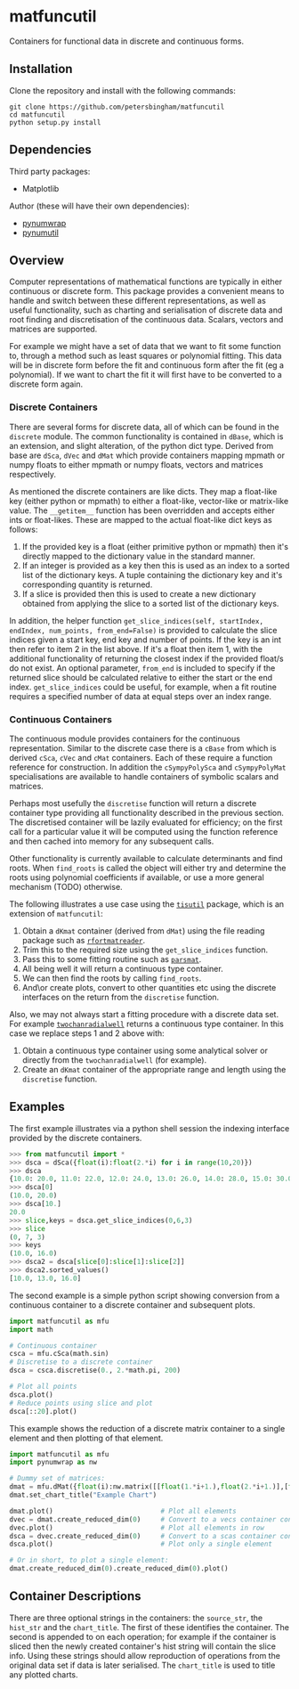 # matfuncutil
Containers for functional data in discrete and continuous forms.

## Installation

Clone the repository and install with the following commands:

    git clone https://github.com/petersbingham/matfuncutil
    cd matfuncutil
    python setup.py install
    
## Dependencies

Third party packages:
 - Matplotlib

Author (these will have their own dependencies):
 - [pynumwrap](https://github.com/petersbingham/pynumwrap)
 - [pynumutil](https://github.com/petersbingham/pynumutil)

## Overview

Computer representations of mathematical functions are typically in either continuous or discrete form. This package provides a convenient means to handle and switch between these different representations, as well as useful functionality, such as charting and serialisation of discrete data and root finding and discretisation of the continuous data. Scalars, vectors and matrices are supported.

For example we might have a set of data that we want to fit some function to, through a method such as least squares or polynomial fitting. This data will be in discrete form before the fit and continuous form after the fit (eg a polynomial). If we want to chart the fit it will first have to be converted to a discrete form again. 

### Discrete Containers

There are several forms for discrete data, all of which can be found in the `discrete` module. The common functionality is contained in `dBase`, which is an extension, and slight alteration, of the python dict type. Derived from base are `dSca`, `dVec` and `dMat` which provide containers mapping mpmath or numpy floats to either mpmath or numpy floats, vectors and matrices respectively.

As mentioned the discrete containers are like dicts. They map a float-like key (either python or mpmath) to either a float-like, vector-like or matrix-like value. The `__getitem__` function has been overridden and accepts either ints or float-likes. These are mapped to the actual float-like dict keys as follows:
 1. If the provided key is a float (either primitive python or mpmath) then it's directly mapped to the dictionary value in the standard manner.
 2. If an integer is provided as a key then this is used as an index to a sorted list of the dictionary keys. A tuple containing the dictionary key and it's corresponding quantity is returned.
 3. If a slice is provided then this is used to create a new dictionary obtained from applying the slice to a sorted list of the dictionary keys.

In addition, the helper function `get_slice_indices(self, startIndex, endIndex, num_points, from_end=False)` is provided to calculate the slice indices given a start key, end key and number of points. If the key is an int then refer to item 2 in the list above. If it's a float then item 1, with the additional functionality of returning the closest index if the provided float/s do not exist. An optional parameter, `from_end` is included to specify if the returned slice should be calculated relative to either the start or the end index. `get_slice_indices` could be useful, for example, when a fit routine requires a specified number of data at equal steps over an index range.

### Continuous Containers

The continuous module provides containers for the continuous representation. Similar to the discrete case there is a `cBase` from which is derived `cSca`, `cVec` and `cMat` containers. Each of these require a function reference for construction. In addition the  `cSympyPolySca` and `cSympyPolyMat` specialisations are available to handle containers of symbolic scalars and matrices.

Perhaps most usefully the `discretise` function will return a discrete container type providing all functionality described in the previous section. The discretised container will be lazily evaluated for efficiency; on the first call for a particular value it will be computed using the function reference and then cached into memory for any subsequent calls.

Other functionality is currently available to calculate determinants and find roots. When `find_roots` is called the object will either try and determine the roots using polynomial coefficients if available, or use a more general mechanism (TODO) otherwise.

The following illustrates a use case using the [`tisutil`](https://github.com/petersbingham/tisutil) package, which is an extension of `matfuncutil`:
 1. Obtain a `dKmat` container (derived from `dMat`) using the file reading package such as [`rfortmatreader`](https://github.com/petersbingham/ukrmolmatreader).
 2. Trim this to the required size using the `get_slice_indices` function.
 3. Pass this to some fitting routine such as [`parsmat`](https://github.com/petersbingham/parsmat).
 4. All being well it will return a continuous type container.
 5. We can then find the roots by calling `find_roots`.
 6. And\or create plots, convert to other quantities etc using the discrete interfaces on the return from the `discretise` function.

Also, we may not always start a fitting procedure with a discrete data set. For example [`twochanradialwell`]( https://github.com/petersbingham/twochanradialwell) returns a continuous type container. In this case we replace steps 1 and 2 above with:
 1. Obtain a continuous type container using some analytical solver or directly from the `twochanradialwell` (for example).
 2. Create an `dKmat` container of the appropriate range and length using the `discretise` function.

## Examples

The first example illustrates via a python shell session the indexing interface provided by the discrete containers.
```python
>>> from matfuncutil import *
>>> dsca = dSca({float(i):float(2.*i) for i in range(10,20)})
>>> dsca
{10.0: 20.0, 11.0: 22.0, 12.0: 24.0, 13.0: 26.0, 14.0: 28.0, 15.0: 30.0, 16.0: 32.0, 17.0: 34.0, 18.0: 36.0, 19.0: 38.0}
>>> dsca[0]
(10.0, 20.0)
>>> dsca[10.]
20.0
>>> slice,keys = dsca.get_slice_indices(0,6,3)
>>> slice
(0, 7, 3)
>>> keys
(10.0, 16.0)
>>> dsca2 = dsca[slice[0]:slice[1]:slice[2]]
>>> dsca2.sorted_values()
[10.0, 13.0, 16.0]
```

The second example is a simple python script showing conversion from a continuous container to a discrete container and subsequent plots. 
```python
import matfuncutil as mfu
import math

# Continuous container
csca = mfu.cSca(math.sin)
# Discretise to a discrete container
dsca = csca.discretise(0., 2.*math.pi, 200)

# Plot all points
dsca.plot()
# Reduce points using slice and plot
dsca[::20].plot()
```

This example shows the reduction of a discrete matrix container to a single element and then plotting of that element.
```python
import matfuncutil as mfu
import pynumwrap as nw

# Dummy set of matrices:
dmat = mfu.dMat({float(i):nw.matrix([[float(1.*i+1.),float(2.*i+1.)],[float(3.*i+1.),float(4.*i+1.)]]) for i in range(10,20)}, units="Test")
dmat.set_chart_title("Example Chart")

dmat.plot()                           # Plot all elements
dvec = dmat.create_reduced_dim(0)     # Convert to a vecs container containing rows
dvec.plot()                           # Plot all elements in row
dsca = dvec.create_reduced_dim(0)     # Convert to a scas container containing single element
dsca.plot()                           # Plot only a single element

# Or in short, to plot a single element:
dmat.create_reduced_dim(0).create_reduced_dim(0).plot()
```

## Container Descriptions

There are three optional strings in the containers: the `source_str`, the `hist_str` and the `chart_title`. The first of these identifies the container. The second is appended to on each operation; for example if the container is sliced then the newly created container's hist string will contain the slice info. Using these strings should allow reproduction of operations from the original data set if data is later serialised. The `chart_title` is used to title any plotted charts.
